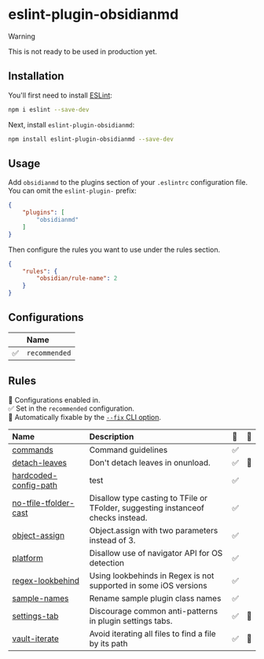 # eslint-plugin-obsidianmd

> [!warning]
> This is not ready to be used in production yet.

## Installation

You'll first need to install [ESLint](https://eslint.org/):

```sh
npm i eslint --save-dev
```

Next, install `eslint-plugin-obsidianmd`:

```sh
npm install eslint-plugin-obsidianmd --save-dev
```

## Usage

Add `obsidianmd` to the plugins section of your `.eslintrc` configuration file. You can omit the `eslint-plugin-` prefix:

```json
{
    "plugins": [
        "obsidianmd"
    ]
}
```


Then configure the rules you want to use under the rules section.

```json
{
    "rules": {
        "obsidian/rule-name": 2
    }
}
```



## Configurations

<!-- begin auto-generated configs list -->

|    | Name          |
| :- | :------------ |
| ✅  | `recommended` |

<!-- end auto-generated configs list -->



## Rules

<!-- begin auto-generated rules list -->

💼 Configurations enabled in.\
✅ Set in the `recommended` configuration.\
🔧 Automatically fixable by the [`--fix` CLI option](https://eslint.org/docs/user-guide/command-line-interface#--fix).

| Name                                                         | Description                                                                      | 💼 | 🔧 |
| :----------------------------------------------------------- | :------------------------------------------------------------------------------- | :- | :- |
| [commands](docs/rules/commands.md)                           | Command guidelines                                                               | ✅  |    |
| [detach-leaves](docs/rules/detach-leaves.md)                 | Don't detach leaves in onunload.                                                 | ✅  | 🔧 |
| [hardcoded-config-path](docs/rules/hardcoded-config-path.md) | test                                                                             | ✅  |    |
| [no-tfile-tfolder-cast](docs/rules/no-tfile-tfolder-cast.md) | Disallow type casting to TFile or TFolder, suggesting instanceof checks instead. | ✅  |    |
| [object-assign](docs/rules/object-assign.md)                 | Object.assign with two parameters instead of 3.                                  | ✅  |    |
| [platform](docs/rules/platform.md)                           | Disallow use of navigator API for OS detection                                   | ✅  |    |
| [regex-lookbehind](docs/rules/regex-lookbehind.md)           | Using lookbehinds in Regex is not supported in some iOS versions                 | ✅  |    |
| [sample-names](docs/rules/sample-names.md)                   | Rename sample plugin class names                                                 | ✅  |    |
| [settings-tab](docs/rules/settings-tab.md)                   | Discourage common anti-patterns in plugin settings tabs.                         | ✅  | 🔧 |
| [vault-iterate](docs/rules/vault-iterate.md)                 | Avoid iterating all files to find a file by its path<br/>                        | ✅  | 🔧 |

<!-- end auto-generated rules list -->
